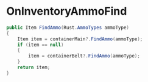 <Badge type="danger" text="Carbon Compatible"/><Badge type="warning" text="Oxide Compatible"/>
# OnInventoryAmmoFind
```csharp
public Item FindAmmo(Rust.AmmoTypes ammoType)
{
	Item item = containerMain?.FindAmmo(ammoType);
	if (item == null)
	{
		item = containerBelt?.FindAmmo(ammoType);
	}
	return item;
}

```
